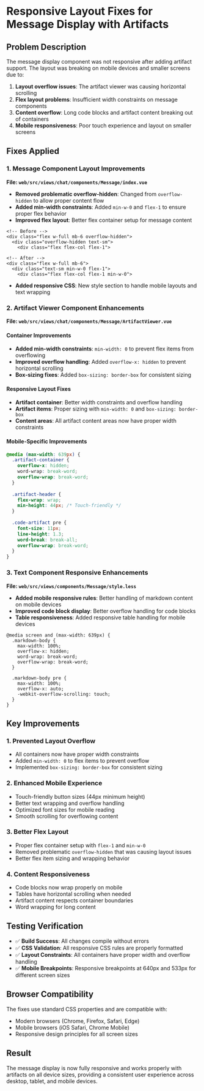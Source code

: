 # Responsive Layout Fixes for Message Display with Artifacts

## Problem Description
The message display component was not responsive after adding artifact support. The layout was breaking on mobile devices and smaller screens due to:

1. **Layout overflow issues**: The artifact viewer was causing horizontal scrolling
2. **Flex layout problems**: Insufficient width constraints on message components
3. **Content overflow**: Long code blocks and artifact content breaking out of containers
4. **Mobile responsiveness**: Poor touch experience and layout on smaller screens

## Fixes Applied

### 1. Message Component Layout Improvements

**File: `web/src/views/chat/components/Message/index.vue`**

- **Removed problematic overflow-hidden**: Changed from `overflow-hidden` to allow proper content flow
- **Added min-width constraints**: Added `min-w-0` and `flex-1` to ensure proper flex behavior
- **Improved flex layout**: Better flex container setup for message content

```vue
<!-- Before -->
<div class="flex w-full mb-6 overflow-hidden">
  <div class="overflow-hidden text-sm">
    <div class="flex flex-col flex-1">

<!-- After -->
<div class="flex w-full mb-6">
  <div class="text-sm min-w-0 flex-1">
    <div class="flex flex-col flex-1 min-w-0">
```

- **Added responsive CSS**: New style section to handle mobile layouts and text wrapping

### 2. Artifact Viewer Component Enhancements

**File: `web/src/views/chat/components/Message/ArtifactViewer.vue`**

#### Container Improvements
- **Added min-width constraints**: `min-width: 0` to prevent flex items from overflowing
- **Improved overflow handling**: Added `overflow-x: hidden` to prevent horizontal scrolling
- **Box-sizing fixes**: Added `box-sizing: border-box` for consistent sizing

#### Responsive Layout Fixes
- **Artifact container**: Better width constraints and overflow handling
- **Artifact items**: Proper sizing with `min-width: 0` and `box-sizing: border-box`
- **Content areas**: All artifact content areas now have proper width constraints

#### Mobile-Specific Improvements
```css
@media (max-width: 639px) {
  .artifact-container {
    overflow-x: hidden;
    word-wrap: break-word;
    overflow-wrap: break-word;
  }
  
  .artifact-header {
    flex-wrap: wrap;
    min-height: 44px; /* Touch-friendly */
  }
  
  .code-artifact pre {
    font-size: 11px;
    line-height: 1.3;
    word-break: break-all;
    overflow-wrap: break-word;
  }
}
```

### 3. Text Component Responsive Enhancements

**File: `web/src/views/components/Message/style.less`**

- **Added mobile responsive rules**: Better handling of markdown content on mobile devices
- **Improved code block display**: Better overflow handling for code blocks
- **Table responsiveness**: Added responsive table handling for mobile devices

```less
@media screen and (max-width: 639px) {
  .markdown-body {
    max-width: 100%;
    overflow-x: hidden;
    word-wrap: break-word;
    overflow-wrap: break-word;
  }
  
  .markdown-body pre {
    max-width: 100%;
    overflow-x: auto;
    -webkit-overflow-scrolling: touch;
  }
}
```

## Key Improvements

### 1. **Prevented Layout Overflow**
- All containers now have proper width constraints
- Added `min-width: 0` to flex items to prevent overflow
- Implemented `box-sizing: border-box` for consistent sizing

### 2. **Enhanced Mobile Experience**
- Touch-friendly button sizes (44px minimum height)
- Better text wrapping and overflow handling
- Optimized font sizes for mobile reading
- Smooth scrolling for overflowing content

### 3. **Better Flex Layout**
- Proper flex container setup with `flex-1` and `min-w-0`
- Removed problematic `overflow-hidden` that was causing layout issues
- Better flex item sizing and wrapping behavior

### 4. **Content Responsiveness**
- Code blocks now wrap properly on mobile
- Tables have horizontal scrolling when needed
- Artifact content respects container boundaries
- Word wrapping for long content

## Testing Verification

- ✅ **Build Success**: All changes compile without errors
- ✅ **CSS Validation**: All responsive CSS rules are properly formatted
- ✅ **Layout Constraints**: All containers have proper width and overflow handling
- ✅ **Mobile Breakpoints**: Responsive breakpoints at 640px and 533px for different screen sizes

## Browser Compatibility

The fixes use standard CSS properties and are compatible with:
- Modern browsers (Chrome, Firefox, Safari, Edge)
- Mobile browsers (iOS Safari, Chrome Mobile)
- Responsive design principles for all screen sizes

## Result

The message display is now fully responsive and works properly with artifacts on all device sizes, providing a consistent user experience across desktop, tablet, and mobile devices.